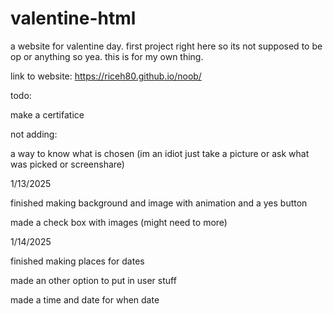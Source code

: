 # valentine-html
a website for valentine day. first project right here so its not supposed to be op or anything so yea. this is for my own thing.

link to website: https://riceh80.github.io/noob/


todo:

make a certifatice 



not adding:

a way to know what is chosen (im an idiot just take a picture or ask what was picked or screenshare)



1/13/2025

finished making background and image with animation and a yes button 

made a check box with images (might need to more)


1/14/2025

finished making places for dates

made an other option to put in user stuff

made a time and date for when date

